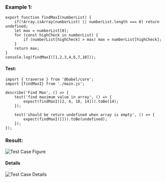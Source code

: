 ### Example 1:
```
export function findMaxI(numberList) {
    if(!Array.isArray(numberList) || numberList.length === 0) return undefined;
    let max = numberList[0];
    for (const highCheck in numberList) {
        if (numberList[highCheck] > max) max = numberList[highCheck];
    }
    return max;
}
console.log(findMaxI([1,2,3,4,6,7,10]));
```
#### Test:
```
import { traverse } from '@babel/core';
import {findMaxI} from './main.js';

describe('Find Max', () => {
    test('find maximum value in array', () => {
        expect(findMaxI([2, 6, 10, 14])).toBe(14);
    });

    test('should be return undefined when array is empty', () => {
        expect(findMaxI([])).toBe(undefined);
    });
});
```
### Result:
![Test Case Figure](https://scontent.fdad1-1.fna.fbcdn.net/v/t1.15752-9/274223070_541378713914458_492510680962055482_n.png?_nc_cat=103&ccb=1-5&_nc_sid=ae9488&_nc_ohc=M5uVwH6iRBEAX8sP2Sf&_nc_ht=scontent.fdad1-1.fna&oh=03_AVKe4Rd5_6EnFm5JqCOrzSdjNFr0xbnmniLVheArvN1HqA&oe=625AB2A7)
#### Details
![Test Case Details](https://scontent.fdad1-2.fna.fbcdn.net/v/t1.15752-9/275570728_512780353595187_1472825551749583098_n.png?_nc_cat=105&ccb=1-5&_nc_sid=ae9488&_nc_ohc=BUm74sTXoSgAX-sFNsm&_nc_ht=scontent.fdad1-2.fna&oh=03_AVI088dGrY7RT-HDhzZyQTl7uXQjZSwcbosR5rap6THD2w&oe=625A7E9D)
